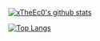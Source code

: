 [![xTheEc0's github stats](https://github-readme-stats.vercel.app/api?username=xTheEc0&count_private=true&show_icons=true&theme=radical)](https://github.com/anuraghazra/github-readme-stats)

[![Top Langs](https://github-readme-stats.vercel.app/api/top-langs/?username=xTheEc0&theme=radical&langs_count=6&layout=compact)](https://github.com/anuraghazra/github-readme-stats)
